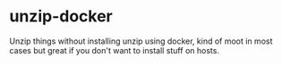 # unzip-docker
Unzip things without installing unzip using docker, kind of moot in most cases but great if you don't want to install stuff on hosts.
